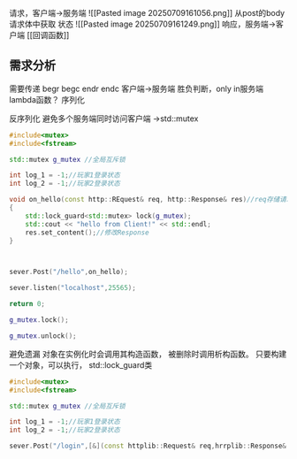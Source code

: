 请求，客户端->服务端
![[Pasted image 20250709161056.png]]
从post的body请求体中获取
状态
![[Pasted image 20250709161249.png]]
响应，服务端->客户端
[[回调函数]]
## 需求分析
需要传递
begr
begc
endr
endc
客户端->服务端
胜负判断，only in服务端
lambda函数？
序列化

反序列化
避免多个服务端同时访问客户端
->std::mutex

```c++
#include<mutex>
#include<fstream>

std::mutex g_mutex //全局互斥锁

int log_1 = -1;//玩家1登录状态
int log_2 = -1;//玩家2登录状态

void on_hello(const http::REquest& req, http::Response& res)//req存储请求数据，res存储响应数据
{
	std::lock_guard<std::mutex> lock(g_mutex);
	std::cout << "hello from Client!" << std::endl;
	res.set_content();//修改Response
}



sever.Post("/hello",on_hello);

sever.listen("localhost",25565);

return 0;

```


```c++
g_mutex.lock();

g_mutex.unlock();
```
避免遗漏
对象在实例化时会调用其构造函数，
被删除时调用析构函数。
只要构建一个对象，可以执行，
std::lock_guard类
```c++
#include<mutex>
#include<fstream>

std::mutex g_mutex //全局互斥锁

int log_1 = -1;//玩家1登录状态
int log_2 = -1;//玩家2登录状态

sever.Post("/login",[&](const httplib::Request& req,hrrplib::Response& res ))
```
